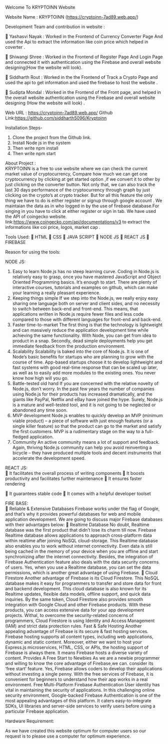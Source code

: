 Welcome To KRYPTOINN Website

Website Name : KRYPTOINN (https://cryptoinn-7ad89.web.app/)

Development Team and contribution in website :

 Yashasvi Nayak : Worked in the Frontend of Currency Converter Page And used the Api to extract the information like coin price which helped in coverter .

 Shiwangi Shree : Worked in the Frontend of Register Page And Login Page and connected it with authentication using the Firebase and overall website designing(How the website will look).

 Siddharth Rout : Worked in the the Frontend of Track a Crypto Page and used the api to get information and used the firebase to host the website .

 Sudipta Mondal : Worked in the Frontend of the Front page, and helped in the overall website authentication using the Firebase and overall website designing (How the website will look) .

Web URL : https://cryptoinn-7ad89.web.app/
Github Link:https://github.com/siddharth5096/Kryptoinn

Installation Steps- 
1. Clone the project from the Github link.
2. Install Node js in the system 
3. Then write npm install 
4. Then write npm start

About Project  :  
KRYPTOINN is a free to use website where we can check the current market value of cryptocurrency, Compare how much we can get one cryptocurrency  by clicking at get started option ,if we convert it to other by just clicking on the converter button. Not only that, we can also track the last 30 days performance of the cryptocurrency through graph by just clicking on the crypto’s at crypto tracker. But for all this feature the only thing we have to do is either register or signup through google account . We maintaian the data as in who logged in by the use of firebase database.For singing in you have to click at either register or sign in tab.
We have used the API of coingecko website. link:https://www.coingecko.com/api/documentations/v3
to extract the informations like coi  price, logos, market cap . 

Tools Used:
	HTML
	CSS
	JAVA SCRIPT
	NODE JS
	REACT JS
	FIREBASE


Reason for using the tools:

NODE JS:   
1. Easy to learn
Node.js has no steep learning curve. Coding in Node.js is relatively easy to grasp, once you have mastered JavaScript and Object Oriented Programming basics. It’s enough to start.
There are plenty of interactive courses, tutorials and examples on github, which can make your learning a really pleasant experience.  
2. Keeping things simple
 If we  step into the Node.js, we really enjoy easy sharing one language both on server and client sides, and no necessity to switch between back-end and front-end.
This means, that applications written in Node.js require fewer files and less code compared to those with different languages for front-end and back-end. 
3. Faster time-to-market
The first thing is that the technology is lightweight and can massively reduce the application development time while achieving the same functionality. With Node, you can get from idea to product in a snap. Secondly, dead simple deployments help you get immediate feedback from the production environment.
4. Scalability
Scalability is baked into the core of Node.js. It is one of Node’s basic benefits for startups who are planning to grow with the course of time. App-based startups choose it to develop lightweight and fast systems with good real-time response that can be scaled up later, as well as to easily add more modules to the existing ones. You never know how high will you go.
5. Battle-tested old hand
If you are concerned with the relative novelty of Node.js, don’t worry. In the past few years the number of companies using Node.js for their products has increased dramatically, and the giants like PayPal, Netflix and eBay have joined the hype.
Surely, Node.js is a mature and well-tested tool, and it is not going to be neglected or abandoned any time soon.
6. MVP development
Node.js enables to quickly develop an MVP (minimum viable product)  – a piece of software with just enough features (or a single killer feature) so that the product can go to the market and satisfy the first customers. MVP is a rudimentary stage on the way to a full-fledged application.
7. Community
An active community means a lot of support and feedback. Again, thriving Node.js community can help you avoid reinventing a bicycle – they have produced multiple tools and decent instruments that accelerate the development speed.


REACT JS:   
	 It facilitates the overall process of writing components
	It boosts productivity and facilitates further maintenance
	It ensures faster rendering

	It guarantees stable code
	It comes with a helpful developer toolset


FIRE BASE:   
	Reliable & Extensive Databases
Firebase works under the flag of Google, and that’s why it provides powerful databases for web and mobile application development. We are going to discuss major Firebase databases with their advantages below:
	Realtime Database
No doubt, Realtime database was the first product that didn’t lose its charm till now. Firebase Realtime database allows applications to approach cross-platform data within realtime after joining NoSQL cloud-storage. This Realtime database also enables you to work without internet connectivity. Even data is still being cached in the memory of your device when you are offline and start synchronizing after the internet connectivity.
Besides, the integration of Firebase Authentication feature also deals with the data security concerns of users. Yes, when you use a Realtime database, you can set the data permissions, which is another great advantage of using Firebase.
	Cloud Firestore
Another advantage of Firebase is its Cloud Firestore. This NoSQL database makes it easy for programmers to transfer and store data for front and backend development. This cloud database is also known for its Realtime updates, flexible data models, offline support, and quick data inquiries.
By the same token, Cloud Firestore also provides smooth integration with Google Cloud and other Firebase products. With these products, you can access extensive data for your app development projects. Withal, to overcome the security-related concerns of programmers, Cloud Firestore is using Identity and Access Management (IAM) and strict data protection rules.
Fast & Safe Hosting
Another appealing advantage of Firebase is its secure & fast hosting services. Firebase hosting supports all content types, including web applications, dynamic and static content. Moreover, either we want to host your Express.js microservices, HTML, CSS, or APIs, the hosting support of Firebase is always there. It means Firebase hosts a diverse variety of content.
Provides A Free Start to Newbies
As we are a newbie programmer and willing to know the core advantage of Firebase,we can. consider its ‘free start’ feature. Yes, Firebase allows coders to develop their applications without investing a single penny. With the free services of Firebase, it is convenient for beginners to understand how their app works in a real environment.
Free Multi-Platform Firebase Authentication
User identity has vital in maintaining the security of applications. In this challenging online security environment, Google-backed Firebase Authentication is one of the most appealing advantages of this platform. It caters easy-to-integrate SDKs, UI libraries and server-side services to verify users before using a particular Firebase application.


Hardware Requirement:

As we have created this website optimum for computer users so our request is to please use a computer for optimum experience. 


